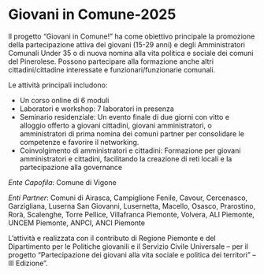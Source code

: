 # Giovani in Comune-2025

Il progetto “Giovani in Comune!” ha come obiettivo principale la promozione della partecipazione attiva dei giovani (15-29 anni) e degli Amministratori Comunali Under 35 o di nuova nomina alla vita politica e sociale dei comuni del Pinerolese. Possono partecipare alla formazione anche altri cittadini/cittadine interessate e funzionari/funzionarie comunali. 

Le attività principali includono: 
- Un corso online di 6 moduli 
- Laboratori e workshop: 7 laboratori in presenza 
- Seminario residenziale: Un evento finale di due giorni con vitto e alloggio offerto a giovani cittadini, giovani amministratori, o amministratori di prima nomina dei comuni partner per consolidare le competenze e favorire il networking. 
- Coinvolgimento di amministratori e cittadini: Formazione per giovani amministratori e cittadini, facilitando la creazione di reti locali e la partecipazione alla governance

_Ente Capofila_: Comune di Vigone 

_Enti Partner_: Comuni di Airasca, Campiglione Fenile, Cavour, Cercenasco, Garzigliana, Luserna San Giovanni, Lusernetta, Macello, Osasco, Prarostino, Rorà, Scalenghe, Torre Pellice, Villafranca Piemonte, Volvera, ALI Piemonte, UNCEM Piemonte, ANPCI, ANCI Piemonte 

L’attività e realizzata con il contributo di Regione Piemonte e del Dipartimento per le Politiche giovanili e il Servizio Civile Universale – per il progetto “Partecipazione dei giovani alla vita sociale e politica dei territori” – III Edizione”.

